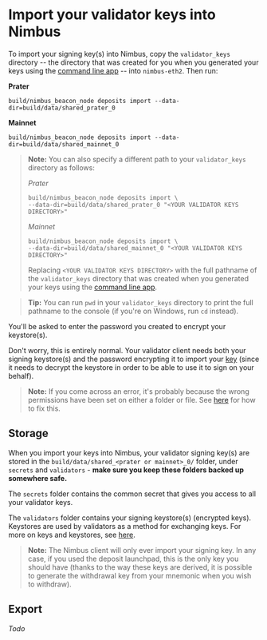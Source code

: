 # Import your validator keys into Nimbus

To import your signing key(s) into Nimbus, copy the `validator_keys` directory -- the directory that was created for you when you generated your keys using the [command line app](https://github.com/ethereum/eth2.0-deposit-cli) -- into `nimbus-eth2`. Then run:

**Prater**
```
build/nimbus_beacon_node deposits import --data-dir=build/data/shared_prater_0
```

**Mainnet**
```
build/nimbus_beacon_node deposits import --data-dir=build/data/shared_mainnet_0
```

>**Note:** You can also specify a different path to your `validator_keys` directory as follows:
>
>*Prater*
>```
>build/nimbus_beacon_node deposits import \
> --data-dir=build/data/shared_prater_0 "<YOUR VALIDATOR KEYS DIRECTORY>"
> ```
> 
> *Mainnet*
> ```
>build/nimbus_beacon_node deposits import \ 
> --data-dir=build/data/shared_mainnet_0 "<YOUR VALIDATOR KEYS DIRECTORY>"
>```
> 
> Replacing `<YOUR VALIDATOR KEYS DIRECTORY>` with the full pathname of the `validator_keys` directory that was created when you generated your keys using the [command line app](https://github.com/ethereum/eth2.0-deposit-cli/releases/).
 
 > **Tip:** You can run `pwd` in your `validator_keys` directory to print the full pathname to the console (if you're on Windows, run `cd` instead).
 
 
 You'll be asked to enter the password you created to encrypt your keystore(s).
 
 Don't worry, this is entirely normal. Your validator client needs both your signing keystore(s) and the password encrypting it to import your [key](https://blog.ethereum.org/2020/05/21/keys/) (since it needs to decrypt the keystore in order to be able to use it to sign on your behalf).
 
 >**Note:** If you come across an error, it's probably because the wrong permissions have been set on either a folder or file. See [here](faq.md#folder-permissions) for how to fix this.
 
 

## Storage 

When you import your keys into Nimbus, your validator signing key(s) are stored in the `build/data/shared_<prater or mainnet>_0/` folder, under `secrets` and `validators` - **make sure you keep these folders backed up somewhere safe.**
 
 The `secrets` folder contains the common secret that gives you access to all your validator keys.
 
 The `validators` folder contains your signing keystore(s) (encrypted keys). Keystores are used by validators as a method for exchanging keys. For more on keys and keystores, see [here](https://blog.ethereum.org/2020/05/21/keys/).
 
 >**Note:** The Nimbus client will only ever import your signing key. In any case, if you used the deposit launchpad, this is the only key you should have (thanks to the way these keys are derived, it is possible to generate the withdrawal key from your mnemonic when you wish to withdraw).
  
## Export

*Todo*
